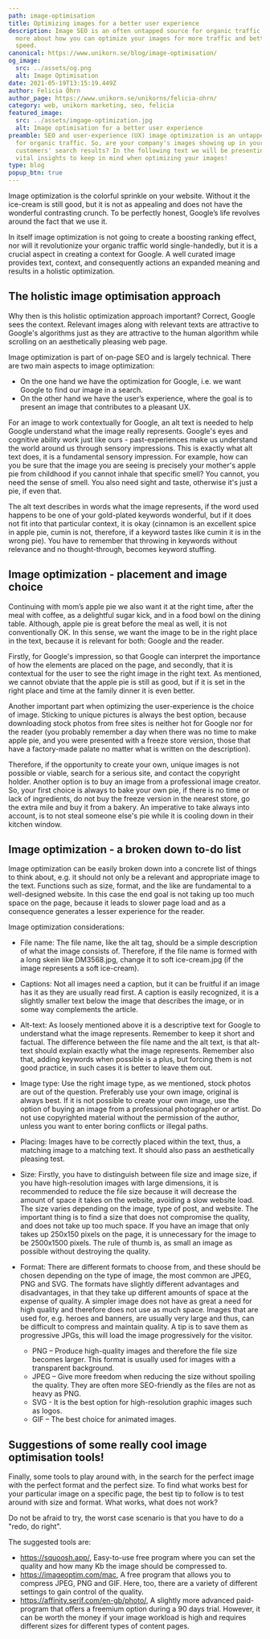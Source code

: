 ```yaml
---
path: image-optimisation
title: Optimizing images for a better user experience
description: Image SEO is an often untapped source for organic traffic. Read
  more about how you can optimize your images for more traffic and better page
  speed.
canonical: https://www.unikorn.se/blog/image-optimisation/
og_image:
  src: ../assets/og.png
  alt: Image Optimisation
date: 2021-05-19T13:15:19.449Z
author: Felicia Öhrn
author_page: https://www.unikorn.se/unikorns/felicia-ohrn/
category: web, unikorn marketing, seo, felicia
featured_image:
  src: ../assets/imgage-optimization.jpg
  alt: Image optimisation for a better user experience
preamble: SEO and user-experience (UX) image optimization is an untapped source
  for organic traffic. So, are your company's images showing up in your
  customers' search results? In the following text we will be presenting some
  vital insights to keep in mind when optimizing your images!
type: blog
popup_btn: true
---
```

Image optimization is the colorful sprinkle on your website. Without it the ice-cream is still good, but it is not as appealing and does not have the wonderful contrasting crunch. To be perfectly honest, Google’s life revolves around the fact that we use it.

In itself image optimization is not going to create a boosting ranking effect, nor will it revolutionize your organic traffic world single-handedly, but it is a crucial aspect in creating a context for Google. A well curated image provides text, context, and consequently actions an expanded meaning and results in a holistic optimization.

## The holistic image optimisation approach

Why then is this holistic optimization approach important? Correct, Google sees the context. Relevant images along with relevant texts are attractive to Google's algorithms just as they are attractive to the human algorithm while scrolling on an aesthetically pleasing web page.

Image optimization is part of on-page SEO and is largely technical. There are two main aspects to image optimization:

* On the one hand we have the optimization for Google, i.e. we want Google to find our image in a search.
* On the other hand we have the user’s experience, where the goal is to present an image that contributes to a pleasant UX.

For an image to work contextually for Google, an alt text is needed to help Google understand what the image really represents. Google's eyes and cognitive ability work just like ours - past-experiences make us understand the world around us through sensory impressions. This is exactly what alt text does, it is a fundamental sensory impression. For example, how can you be sure that the image you are seeing is precisely your mother's apple pie from childhood if you cannot inhale that specific smell? You cannot, you need the sense of smell. You also need sight and taste, otherwise it's just a pie, if even that.

The alt text describes in words what the image represents, if the word used happens to be one of your gold-plated keywords wonderful, but if it does not fit into that particular context, it is okay (cinnamon is an excellent spice in apple pie, cumin is not, therefore, if a keyword tastes like cumin it is in the wrong pie). You have to remember that throwing in keywords without relevance and no thought-through, becomes keyword stuffing.

## Image optimization - placement and image choice

Continuing with mom’s apple pie we also want it at the right time, after the meal with coffee, as a delightful sugar kick, and in a food bowl on the dining table. Although, apple pie is great before the meal as well, it is not conventionally OK. In this sense, we want the image to be in the right place in the text, because it is relevant for both: Google and the reader.

Firstly, for Google's impression, so that Google can interpret the importance of how the elements are placed on the page, and secondly, that it is contextual for the user to see the right image in the right text. As mentioned, we cannot obviate that the apple pie is still as good, but if it is set in the right place and time at the family dinner it is even better.

Another important part when optimizing the user-experience is the choice of image. Sticking to unique pictures is always the best option, because downloading stock photos from free sites is neither hot for Google nor for the reader (you probably remember a day when there was no time to make apple pie, and you were presented with a freeze store version, those that have a factory-made palate no matter what is written on the description).

Therefore, if the opportunity to create your own, unique images is not possible or viable, search for a serious site, and contact the copyright holder. Another option is to buy an image from a professional image creator. So, your first choice is always to bake your own pie, if there is no time or lack of ingredients, do not buy the freeze version in the nearest store, go the extra mile and buy it from a bakery. An imperative to take always into account, is to not steal someone else's pie while it is cooling down in their kitchen window.

## Image optimization - a broken down to-do list

Image optimization can be easily broken down into a concrete list of things to think about, e.g. it should not only be a relevant and appropriate image to the text. Functions such as size, format, and the like are fundamental to a well-designed website. In this case the end goal is not taking up too much space on the page, because it leads to slower page load and as a consequence generates a lesser experience for the reader.

Image optimization considerations:

* File name: The file name, like the alt tag, should be a simple description of what the image consists of. Therefore, if the file name is formed with a long skein like DM3568.jpg, change it to soft ice-cream.jpg (if the image represents a soft ice-cream).
* Captions: Not all images need a caption, but it can be fruitful if an image has it as they are usually read first. A caption is easily recognized, it is a slightly smaller text below the image that describes the image, or in some way complements the article.
* Alt-text: As loosely mentioned above it is a descriptive text for Google to understand what the image represents. Remember to keep it short and factual. The difference between the file name and the alt text, is that alt-text should explain exactly what the image represents. Remember also that, adding keywords when possible is a plus, but forcing them is not good practice, in such cases it is better to leave them out.
* Image type: Use the right image type, as we mentioned, stock photos are out of the question. Preferably use your own image, original is always best. If it is not possible to create your own image, use the option of buying an image from a professional photographer or artist. Do not use copyrighted material without the permission of the author, unless you want to enter boring conflicts or illegal paths.
* Placing: Images have to be correctly placed within the text, thus, a matching image to a matching text. It should also pass an aesthetically pleasing test.
* Size: Firstly, you have to distinguish between file size and image size, if you have high-resolution images with large dimensions, it is recommended to reduce the file size because it will decrease the amount of space it takes on the website, avoiding a slow website load. The size varies depending on the image, type of post, and website. The important thing is to find a size that does not compromise the quality, and does not take up too much space. If you have an image that only takes up 250x150 pixels on the page, it is unnecessary for the image to be 2500x1500 pixels. The rule of thumb is, as small an image as possible without destroying the quality.
* Format: There are different formats to choose from, and these should be chosen depending on the type of image, the most common are JPEG, PNG and SVG. The formats have slightly different advantages and disadvantages, in that they take up different amounts of space at the expense of quality. A simpler image does not have as great a need for high quality and therefore does not use as much space. Images that are used for, e.g. heroes and banners, are usually very large and thus, can be difficult to compress and maintain quality. A tip is to save them as progressive JPGs, this will load the image progressively for the visitor.

  * PNG – Produce high-quality images and therefore the file size becomes larger. This format is usually used for images with a transparent background.
  * JPEG – Give more freedom when reducing the size without spoiling the quality. They are often more SEO-friendly as the files are not as heavy as PNG.
  * SVG - It is the best option for high-resolution graphic images such as logos.
  * GIF – The best choice for animated images.

## Suggestions of some really cool image optimisation tools!

Finally, some tools to play around with, in the search for the perfect image with the perfect format and the perfect size. To find what works best for your particular image on a specific page, the best tip to follow is to test around with size and format. What works, what does not work?

Do not be afraid to try, the worst case scenario is that you have to do a "redo, do right".

The suggested tools are:

* <https://squoosh.app/>, Easy-to-use free program where you can set the quality and how many Kb the image should be compressed to.
* <https://imageoptim.com/mac>, A free program that allows you to compress JPEG, PNG and GIF. Here, too, there are a variety of different settings to gain control of the quality.
* <https://affinity.serif.com/en-gb/photo/>, A slightly more advanced paid-program that offers a freemium option during a 90 days trial. However, it can be worth the money if your image workload is high and requires different sizes for different types of content pages.
